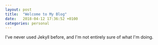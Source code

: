 ```yaml
---
layout: post
title:  "Welcome to My Blog"
date:   2018-04-12 17:36:52 +0100
categories: personal
---
```

I've never used Jekyll before, and I'm not entirely sure of what I'm doing.
